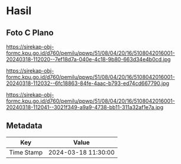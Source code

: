 # Hasil

## Foto C Plano

https://sirekap-obj-formc.kpu.go.id/d760/pemilu/ppwp/51/08/04/20/16/5108042016001-20240318-112020--7ef18d7a-040e-4c18-9b80-663d34e4b0cd.jpg

https://sirekap-obj-formc.kpu.go.id/d760/pemilu/ppwp/51/08/04/20/16/5108042016001-20240318-112032--6fc18863-84fe-4aac-b793-ed74cd667790.jpg

https://sirekap-obj-formc.kpu.go.id/d760/pemilu/ppwp/51/08/04/20/16/5108042016001-20240318-112041--3021f349-a9a9-4738-bb11-311a32af1e7a.jpg


## Metadata

| Key        | Value               |
| ---------- | ------------------- |
| Time Stamp | 2024-03-18 11:30:00 |



